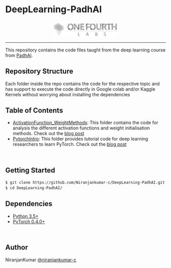 # DeepLearning-PadhAI

<p align="center"><img width="40%" src="1_assests/logo.png" /></p>

--------------------------------------------------------------------------------

This repository contains the code files taught from the deep learning course from [PadhAI](https://padhai.onefourthlabs.in/).

## Repository Structure
Each folder inside the repo contains the code for the respective topic and has support to execute the code directly in Google colab and/or Kaggle Kernels without worrying about installing the dependencies

## Table of Contents
* [ActivationFunction_WeightMethods](DeepLearning_Materials/1_ActivationFunction_WeightMethods): This folder contains the code for analysis the different activation functions and weight initialisation methods. Check out the [blog post](https://towardsdatascience.com/implementing-different-activation-functions-and-weight-initialization-methods-using-python-c78643b9f20f?source=friends_link&sk=a01c0daa99d57ea6c45fff6aaace2b8a)
* [PytorchIntro](DeepLearning_Materials/2_GettingStarted_With_Pytorch): This folder provides tutorial code for deep learning researchers to learn PyTorch. Check out the [blog post](https://hackernoon.com/getting-started-with-pytorch-in-google-collab-with-free-gpu-61a5c70b86a)
<br/>

## Getting Started
```bash
$ git clone https://github.com/Niranjankumar-c/DeepLearning-PadhAI.git
$ cd DeepLearning-PadhAI/
```

## Dependencies
* [Python 3.5+](https://www.continuum.io/downloads)
* [PyTorch 0.4.0+](http://pytorch.org/)
<br/>

## Author
NiranjanKumar [@niranjankumar-c](https://github.com/Niranjankumar-c)
